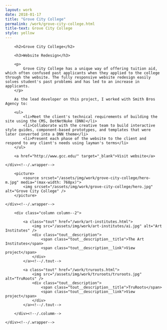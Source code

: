 ```yaml
---
layout: work
date: 2018-01-17
title: "Grove City College"
permalink: /work/grove-city-college.html
title-text: Grove City College
style: yellow
---
```


<section class="content">
	<div class="wrapper">

		<h2>Grove City College</h2>

		<h3>Website Redesign</h3>

		<p>
			Grove City College has a unique way of offering tuition aid, which often confused past applicants when they applied to the college through the website. The fully responsive website redesign easily solves student's past problems and has led to an increase in applicants.
		</p>

		As the lead developer on this project, I worked with Smith Bros Agency to:

		<ul>
			<li>Meet the client's technical requirements of building the site using the CMS, DotNetNuke (DNN)</li>
			<li>Collaborate with the creative team to build interactive style guides, component-based prototypes, and templates that were later converted into a DNN theme</li>
			<li>Present each phase of the website to the client and respond to any client's needs using layman's terms</li>
		</ul>

		<a href="http://www.gcc.edu/" target="_blank">Visit website</a>

	</div><!--/.wrapper-->
</section><!--/.content-->

<section>
	<div class="wrapper wrapper--no-padding">

		<picture>
            <source srcset="/assets/img/work/grove-city-college/hero-m.jpg" media="(max-width: 768px)">
            <img srcset="/assets/img/work/grove-city-college/hero.jpg" alt="Grove City College" />
        </picture>

	</div><!--/.wrapper-->
</section>

<section>
	<div class="wrapper wrapper--no-padding">

		<div class="column column--2">

			<a class="tout" href="/work/art-institutes.html">
				<img src="/assets/img/work/art-institutes/ai.jpg" alt="Art Institutes" />
				<div class="tout__description">
	            	<span class="tout__description__title">The Art Institutes</span>
	            	<span class="tout__description__link">View project</span>
	            </div>
			</a><!--/.tout-->

			<a class="tout" href="/work/truroots.html">
				<img src="/assets/img/work/truroots/truroots.jpg" alt="TruRoots" />
				<div class="tout__description">
	            	<span class="tout__description__title">TruRoots</span>
	            	<span class="tout__description__link">View project</span>
	            </div>
			</a><!--/.tout-->

		</div><!--/.columm-->

	</div><!--/.wrapper-->
</section>

